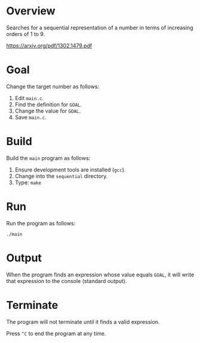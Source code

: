 # Overview

Searches for a sequential representation of a number in terms of increasing
orders of 1 to 9.

https://arxiv.org/pdf/1302.1479.pdf

# Goal

Change the target number as follows:

1. Edit `main.c`.
1. Find the definition for `GOAL`.
1. Change the value for `GOAL`.
1. Save `main.c`.

# Build

Build the `main` program as follows:

1. Ensure development tools are installed (`gcc`).
1. Change into the `sequential` directory.
1. Type: `make`

# Run

Run the program as follows:

`./main`

# Output

When the program finds an expression whose value equals `GOAL`, it will write
that expression to the console (standard output).

# Terminate

The program will not terminate until it finds a valid expression.

Press `^C` to end the program at any time.

